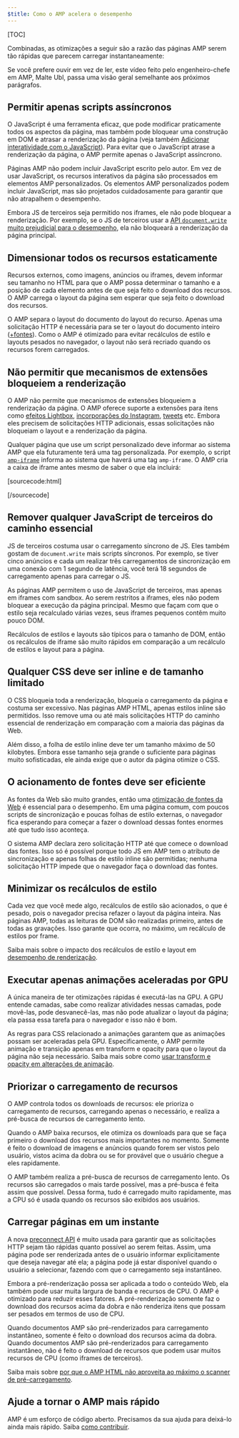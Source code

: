 ```yaml
---
$title: Como o AMP acelera o desempenho
---
```

[TOC]

Combinadas, as otimizações a seguir são a razão das páginas AMP serem tão rápidas que parecem carregar instantaneamente:

Se você prefere ouvir em vez de ler, este vídeo feito pelo engenheiro-chefe em AMP, Malte Ubl, passa uma visão geral semelhante aos próximos parágrafos.

<amp-youtube
    data-videoid="hVRkG1CQScA"
    layout="responsive"
    width="480" height="270">
</amp-youtube>

## Permitir apenas scripts assíncronos

O JavaScript é uma ferramenta eficaz,
que pode modificar praticamente todos os aspectos da página,
mas também pode bloquear uma construção em DOM e atrasar a renderização da página
(veja também [Adicionar interatividade com o JavaScript](https://developers.google.com/web/fundamentals/performance/critical-rendering-path/adding-interactivity-with-javascript)).
Para evitar que o JavaScript atrase a renderização da página,
o AMP permite apenas o JavaScript assíncrono.

Páginas AMP não podem incluir JavaScript escrito pelo autor.
Em vez de usar JavaScript,
os recursos interativos da página são processados em elementos AMP personalizados.
Os elementos AMP personalizados podem incluir JavaScript,
mas são projetados cuidadosamente para garantir que não atrapalhem o desempenho.

Embora JS de terceiros seja permitido nos iframes,
ele não pode bloquear a renderização.
Por exemplo, se o JS de terceiros usar a
[API `document.write` muito prejudicial para o desempenho](http://www.stevesouders.com/blog/2012/04/10/dont-docwrite-scripts/),
ela não bloqueará a renderização da página principal.

## Dimensionar todos os recursos estaticamente

Recursos externos, como imagens, anúncios ou iframes, devem informar seu tamanho no HTML
para que o AMP possa determinar o tamanho e a posição de cada elemento antes de que seja feito o download dos recursos.
O AMP carrega o layout da página sem esperar que seja feito o download dos recursos.

O AMP separa o layout do documento do layout do recurso.
Apenas uma solicitação HTTP é necessária para se ter o layout do documento inteiro
([+fontes](#font-triggering-must-be-efficient)).
Como o AMP é otimizado para evitar recálculos de estilo e layouts pesados no navegador,
o layout não será recriado quando os recursos forem carregados.

## Não permitir que mecanismos de extensões bloqueiem a renderização

O AMP não permite que mecanismos de extensões bloqueiem a renderização da página.
O AMP oferece suporte a extensões para itens como
[efeitos Lightbox](/docs/reference/extended/amp-lightbox.html),
[incorporações do Instagram](/docs/reference/extended/amp-instagram.html),
[tweets](/docs/reference/extended/amp-twitter.html) etc.
Embora eles precisem de solicitações HTTP adicionais,
essas solicitações não bloqueiam o layout e a renderização da página.

Qualquer página que use um script personalizado deve informar ao sistema AMP
que ela futuramente terá uma tag personalizada.
Por exemplo, o script [`amp-iframe`](/docs/reference/extended/amp-iframe.html)
informa ao sistema que haverá uma tag `amp-iframe`.
O AMP cria a caixa de iframe antes mesmo de saber o que ela incluirá:

[sourcecode:html]
<script async custom-element="amp-iframe" src="https://cdn.ampproject.org/v0/amp-youtube-0.1.js"></script>
[/sourcecode]

## Remover qualquer JavaScript de terceiros do caminho essencial

JS de terceiros costuma usar o carregamento síncrono de JS.
Eles também gostam de `document.write` mais scripts síncronos.
Por exemplo, se tiver cinco anúncios e cada um realizar três carregamentos de sincronização
em uma conexão com 1 segundo de latência,
você terá 18 segundos de carregamento apenas para carregar o JS.

As páginas AMP permitem o uso de JavaScript de terceiros, mas apenas em iframes com sandbox.
Ao serem restritos a iframes, eles não podem bloquear a execução da página principal.
Mesmo que façam com que o estilo seja recalculado várias vezes,
seus iframes pequenos contêm muito pouco DOM.

Recálculos de estilos e layouts são típicos para o tamanho de DOM,
então os recálculos de iframe são muito rápidos em comparação
a um recálculo de estilos e layout para a página.

## Qualquer CSS deve ser inline e de tamanho limitado

O CSS bloqueia toda a renderização, bloqueia o carregamento da página e costuma ser excessivo.
Nas páginas AMP HTML, apenas estilos inline são permitidos.
Isso remove uma ou até mais solicitações HTTP do caminho essencial de renderização
em comparação com a maioria das páginas da Web.

Além disso, a folha de estilo inline deve ter um tamanho máximo de 50 kilobytes.
Embora esse tamanho seja grande o suficiente para páginas muito sofisticadas,
ele ainda exige que o autor da página otimize o CSS.

## O acionamento de fontes deve ser eficiente

As fontes da Web são muito grandes, então uma
[otimização de fontes da Web](https://developers.google.com/web/fundamentals/performance/optimizing-content-efficiency/webfont-optimization)
é essencial para o desempenho.
Em uma página comum, com poucos scripts de sincronização e poucas folhas de estilo externas,
o navegador fica esperando para começar a fazer o download dessas fontes enormes até que tudo isso aconteça.

O sistema AMP declara zero solicitação HTTP até que comece o download das fontes.
Isso só é possível porque todo JS em AMP tem o atributo de sincronização
e apenas folhas de estilo inline são permitidas;
nenhuma solicitação HTTP impede que o navegador faça o download das fontes.

## Minimizar os recálculos de estilo

Cada vez que você mede algo, recálculos de estilo são acionados, o que é pesado,
pois o navegador precisa refazer o layout da página inteira.
Nas páginas AMP, todas as leituras de DOM são realizadas primeiro, antes de todas as gravações.
Isso garante que ocorra, no máximo, um recálculo de estilos por frame.

Saiba mais sobre o impacto dos recálculos de estilo e layout em
[desempenho de renderização](https://developers.google.com/web/fundamentals/performance/rendering/).

## Executar apenas animações aceleradas por GPU

A única maneira de ter otimizações rápidas é executá-las na GPU.
A GPU entende camadas, sabe como realizar atividades nessas camadas,
pode movê-las, pode desvanecê-las, mas não pode atualizar o layout da página;
ela passa essa tarefa para o navegador e isso não é bom.

As regras para CSS relacionado a animações garantem que as animações possam ser aceleradas pela GPU.
Especificamente, o AMP permite animação e transição apenas em transform e opacity
para que o layout da página não seja necessário.
Saiba mais sobre como
[usar transform e opacity em alterações de animação](https://developers.google.com/web/fundamentals/performance/rendering/stick-to-compositor-only-properties-and-manage-layer-count).

## Priorizar o carregamento de recursos

O AMP controla todos os downloads de recursos: ele prioriza o carregamento de recursos,
carregando apenas o necessário, e realiza a pré-busca de recursos de carregamento lento.

Quando o AMP baixa recursos, ele otimiza os downloads
para que se faça primeiro o download dos recursos mais importantes no momento.
Somente é feito o download de imagens e anúncios quando forem ser vistos pelo usuário,
vistos acima da dobra ou se for provável que o usuário chegue a eles rapidamente.

O AMP também realiza a pré-busca de recursos de carregamento lento.
Os recursos são carregados o mais tarde possível, mas a pré-busca é feita assim que possível.
Dessa forma, tudo é carregado muito rapidamente, mas a CPU só é usada
quando os recursos são exibidos aos usuários.

## Carregar páginas em um instante

A nova [preconnect API](http://www.w3.org/TR/resource-hints/#dfn-preconnect)
é muito usada para garantir que as solicitações HTTP sejam tão rápidas quanto possível ao serem feitas.
Assim,
uma página pode ser renderizada antes de o usuário informar explicitamente que deseja navegar até ela;
a página pode já estar disponível quando o usuário a selecionar,
fazendo com que o carregamento seja instantâneo.

Embora a pré-renderização possa ser aplicada a todo o conteúdo Web,
ela também pode usar muita largura de banda e recursos de CPU. O AMP é otimizado para reduzir esses fatores. A pré-renderização somente faz o download dos recursos acima da dobra
e não renderiza itens que possam ser pesados em termos de uso de CPU.

Quando documentos AMP são pré-renderizados para carregamento instantâneo,
somente é feito o download dos recursos acima da dobra.
Quando documentos AMP são pré-renderizados para carregamento instantâneo,
não é feito o download de recursos que podem usar muitos recursos de CPU (como iframes de terceiros).

Saiba mais sobre
[por que o AMP HTML não aproveita ao máximo o scanner de pré-carregamento](https://medium.com/@cramforce/why-amp-html-does-not-take-full-advantage-of-the-preload-scanner-7e7f788aa94e).

## Ajude a tornar o AMP mais rápido
AMP é um esforço de código aberto.
Precisamos da sua ajuda para deixá-lo ainda mais rápido.
Saiba [como contribuir](/docs/support/contribute.html).